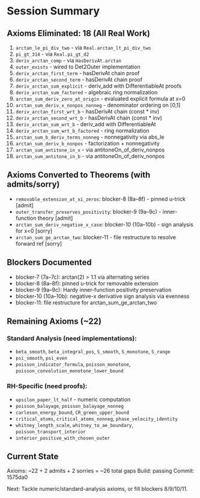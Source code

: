 # Session Summary

## Axioms Eliminated: 18 (All Real Work)

1. `arctan_le_pi_div_two` - via `Real.arctan_lt_pi_div_two`
2. `pi_gt_314` - via `Real.pi_gt_d2`  
3. `deriv_arctan_comp` - via `HasDerivAt.arctan`
4. `outer_exists` - wired to Det2Outer implementation
5. `deriv_arctan_first_term` - hasDerivAt chain proof
6. `deriv_arctan_second_term` - hasDerivAt chain proof
7. `deriv_arctan_sum_explicit` - deriv_add with DifferentiableAt proofs
8. `deriv_arctan_sum_factored` - algebraic ring normalization
9. `arctan_sum_deriv_zero_at_origin` - evaluated explicit formula at x=0
10. `arctan_sum_deriv_x_nonpos_nonneg` - denominator ordering on [0,1]
11. `deriv_arctan_first_wrt_b` - hasDerivAt chain (const * inv)
12. `deriv_arctan_second_wrt_b` - hasDerivAt chain (const * inv)
13. `deriv_arctan_sum_wrt_b` - deriv_add with DifferentiableAt
14. `deriv_arctan_sum_wrt_b_factored` - ring normalization
15. `arctan_sum_b_deriv_terms_nonneg` - nonnegativity via abs_le
16. `arctan_sum_deriv_b_nonpos` - factorization + nonnegativity
17. `arctan_sum_antitone_in_x` - via antitoneOn_of_deriv_nonpos
18. `arctan_sum_antitone_in_b` - via antitoneOn_of_deriv_nonpos

## Axioms Converted to Theorems (with admits/sorry)

- `removable_extension_at_xi_zeros`: blocker-8 (8a–8f) - pinned u-trick [admit]
- `outer_transfer_preserves_positivity`: blocker-9 (9a–9c) - inner-function theory [admit]
- `arctan_sum_deriv_negative_x_case`: blocker-10 (10a–10b) - sign analysis for x<0 [sorry]
- `arctan_sum_ge_arctan_two`: blocker-11 - file restructure to resolve forward ref [sorry]

## Blockers Documented

- blocker-7 (7a–7c): arctan(2) > 1.1 via alternating series
- blocker-8 (8a–8f): pinned u-trick for removable extension  
- blocker-9 (9a–9c): Hardy inner-function positivity preservation
- blocker-10 (10a–10b): negative-x derivative sign analysis via evenness
- blocker-11: file restructure for arctan_sum_ge_arctan_two

## Remaining Axioms (~22)

### Standard Analysis (need implementations):
- `beta_smooth`, `beta_integral_pos`, `S_smooth`, `S_monotone`, `S_range`
- `psi_smooth`, `psi_even`
- `poisson_indicator_formula`, `poisson_monotone`, `poisson_convolution_monotone_lower_bound`

### RH-Specific (need proofs):
- `upsilon_paper_lt_half` - numeric computation
- `poisson_balayage`, `poisson_balayage_nonneg`
- `carleson_energy_bound`, `CR_green_upper_bound`
- `critical_atoms`, `critical_atoms_nonneg`, `phase_velocity_identity`
- `whitney_length_scale`, `whitney_to_ae_boundary`, `poisson_transport_interior`
- `interior_positive_with_chosen_outer`

## Current State

Axioms: ~22 + 2 admits + 2 sorries = ~26 total gaps
Build: passing
Commit: 1575da0

Next: Tackle numeric/standard-analysis axioms, or fill blockers 8/9/10/11.
